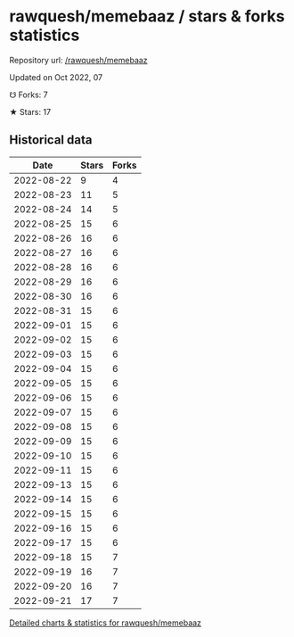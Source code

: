 # rawquesh/memebaaz / stars & forks statistics

Repository url: [/rawquesh/memebaaz](https://github.com/rawquesh/memebaaz)

Updated on Oct 2022, 07

☋ Forks: 7

★ Stars: 17

## Historical data
| Date | Stars | Forks |
|------|-------|-------|
| 2022-08-22 | 9 | 4 | 
| 2022-08-23 | 11 | 5 | 
| 2022-08-24 | 14 | 5 | 
| 2022-08-25 | 15 | 6 | 
| 2022-08-26 | 16 | 6 | 
| 2022-08-27 | 16 | 6 | 
| 2022-08-28 | 16 | 6 | 
| 2022-08-29 | 16 | 6 | 
| 2022-08-30 | 16 | 6 | 
| 2022-08-31 | 15 | 6 | 
| 2022-09-01 | 15 | 6 | 
| 2022-09-02 | 15 | 6 | 
| 2022-09-03 | 15 | 6 | 
| 2022-09-04 | 15 | 6 | 
| 2022-09-05 | 15 | 6 | 
| 2022-09-06 | 15 | 6 | 
| 2022-09-07 | 15 | 6 | 
| 2022-09-08 | 15 | 6 | 
| 2022-09-09 | 15 | 6 | 
| 2022-09-10 | 15 | 6 | 
| 2022-09-11 | 15 | 6 | 
| 2022-09-13 | 15 | 6 | 
| 2022-09-14 | 15 | 6 | 
| 2022-09-15 | 15 | 6 | 
| 2022-09-16 | 15 | 6 | 
| 2022-09-17 | 15 | 6 | 
| 2022-09-18 | 15 | 7 | 
| 2022-09-19 | 16 | 7 | 
| 2022-09-20 | 16 | 7 | 
| 2022-09-21 | 17 | 7 | 


[Detailed charts & statistics for rawquesh/memebaaz](https://reviewgithub.com/rep/rawquesh/memebaaz)
